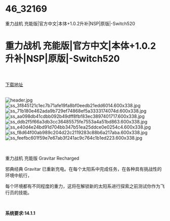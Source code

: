 # 46_32169
重力战机 充能版|官方中文|本体+1.0.2升补|NSP|原版|-Switch520
# 重力战机 充能版|官方中文|本体+1.0.2升补|NSP|原版|-Switch520
 <br/></br>
[下载地址](https://www.switch520.cc/article/32169 "下载地址")
<br/></br>

<p><img title="header.jpg" src="https://www.switch520.cc/muke_img/2022_06_02_1d4d79462b4c8.jpg" alt="header.jpg"><br>
<img title="ss_3f845121c1ec7b71afe19fa8bf0eedb21edd6014.600x338.jpg" src="https://www.switch520.cc/muke_img/2022_06_02_bc51a8d505526.jpg" alt="ss_3f845121c1ec7b71afe19fa8bf0eedb21edd6014.600x338.jpg"><br>
<img title="ss_71b180e462ada9b729ef74868ef5a3333174074d.600x338.jpg" src="https://www.switch520.cc/muke_img/2022_06_02_1bce44de14984.jpg" alt="ss_71b180e462ada9b729ef74868ef5a3333174074d.600x338.jpg"><br>
<img title="ss_aa098db41cdbb092b49dff8fbf83ec3897401717.600x338.jpg" src="https://www.switch520.cc/muke_img/2022_06_02_fae982d3df719.jpg" alt="ss_aa098db41cdbb092b49dff8fbf83ec3897401717.600x338.jpg"><br>
<img title="ss_ddb2f5f66a3db3cc36485575fe7553a4a51bd863.600x338.jpg" src="https://www.switch520.cc/muke_img/2022_06_02_e0e7d46fe60ce.jpg" alt="ss_ddb2f5f66a3db3cc36485575fe7553a4a51bd863.600x338.jpg"><br>
<img title="ss_e40d4e24bd91d704bb347b51ea25ddce0e0254c4.600x338.jpg" src="https://www.switch520.cc/muke_img/2022_06_02_c8b8ffbb705b1.jpg" alt="ss_e40d4e24bd91d704bb347b51ea25ddce0e0254c4.600x338.jpg"><br>
<img title="ss_f8d64f00ab989c204d22c2119283c88b6a217aba.600x338.jpg" src="https://www.switch520.cc/muke_img/2022_06_02_f6b536160d8bb.jpg" alt="ss_f8d64f00ab989c204d22c2119283c88b6a217aba.600x338.jpg"><br>
<img title="ss_feefbc601f59e7e67ab3f241ac9c764c1b1ed223.600x338.jpg" src="https://www.switch520.cc/muke_img/2022_06_02_cd98612adb643.jpg" alt="ss_feefbc601f59e7e67ab3f241ac9c764c1b1ed223.600x338.jpg"></p>
<p>&nbsp;</p>
<p>重力战机 充能版 Gravitar Recharged</p>
<p>邪典经典 Gravitar 已重新充电。在每个太阳系中完成任务，在各种具有挑战性的环境中航行，</p>
<p>每个环境都有不同程度的重力，这将在解锁新的太阳系进行探索之前测试你作为飞行员的技能。</p>
<p>&nbsp;</p>
<p><strong>系统要求:14.1.1</strong></p>



